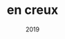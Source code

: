 ---
link: 'https://sm-ll.bandcamp.com/album/batch-0010'
title: 'en creux'
artist: 'en creux'
format: batch
cat_prefix: batch
number: '0010'
edition: digital vinyl
limited: unlimited limited
date: "2019"
---